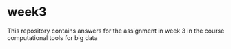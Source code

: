 # week3
This repository contains answers for the assignment in week 3 in the course computational tools for big data
